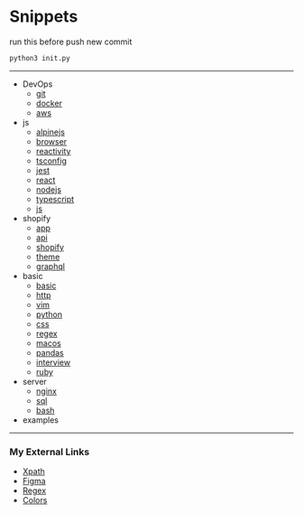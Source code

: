 
# Snippets

run this before push new commit

```bash
python3 init.py
```

---

- DevOps
  - [git](./DevOps/Git.md)
  - [docker](./DevOps/Docker.md)
  - [aws](./DevOps/AWS.md)
- js
  - [alpinejs](./js/Alpinejs.md)
  - [browser](./js/Browser.md)
  - [reactivity](./js/Reactivity.md)
  - [tsconfig](./js/Tsconfig.md)
  - [jest](./js/Jest.md)
  - [react](./js/React.md)
  - [nodejs](./js/Nodejs.md)
  - [typescript](./js/Typescript.md)
  - [js](./js/Js.md)
- shopify
  - [app](./shopify/App.md)
  - [api](./shopify/Api.md)
  - [shopify](./shopify/Shopify.md)
  - [theme](./shopify/Theme.md)
  - [graphql](./shopify/Graphql.md)
- basic
  - [basic](./basic/Basic.md)
  - [http](./basic/Http.md)
  - [vim](./basic/Vim.md)
  - [python](./basic/Python.md)
  - [css](./basic/CSS.md)
  - [regex](./basic/Regex.md)
  - [macos](./basic/MacOS.md)
  - [pandas](./basic/Pandas.md)
  - [interview](./basic/interview.md)
  - [ruby](./basic/Ruby.md)
- server
  - [nginx](./server/Nginx.md)
  - [sql](./server/SQL.md)
  - [bash](./server/Bash.md)
- examples

---

### My External Links
 - [Xpath](http://xpather.com/)
 - [Figma](https://www.figma.com/file/GAMKg6zWYqYId04ICOHOPq/funny?node-id=1%3A2)
 - [Regex](https://regexr.com/)
 - [Colors](https://color.adobe.com/create/color-wheel)
